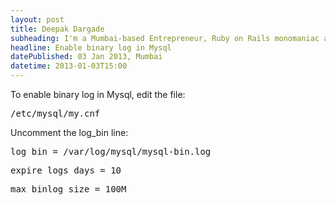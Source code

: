 ```yaml
---
layout: post
title: Deepak Dargade
subheading: I'm a Mumbai-based Entrepreneur, Ruby on Rails monomaniac and Food enthusiast.
headline: Enable binary log in Mysql
datePublished: 03 Jan 2013, Mumbai
datetime: 2013-01-03T15:00
---
```


To enable binary log in Mysql, edit the file:

<pre>
/etc/mysql/my.cnf
</pre>

Uncomment the log_bin line:

<pre>
log_bin = /var/log/mysql/mysql-bin.log
</pre>

<pre>
expire_logs_days = 10
</pre>

<pre>
max_binlog_size = 100M
</pre>